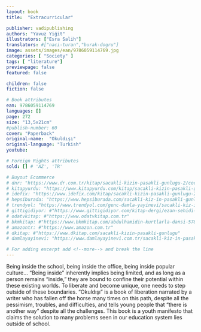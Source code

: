 ```yaml
---
layout: book
title:  "Extracurricular"

publisher: vadipublishing
authors: "Yavuz Yiğit"
illustrators: ["Esra Salih"]
translators: #["naci-turan","burak-dogru"]
image: assets/images/ean/9786059114769.jpg
categories: [ "Society" ]
tags: [ "literature"]
previewpage: false
featured: false

children: false
fiction: false

# Book attributes
ean: 9786059114769
languages: []
page: 272
size: "13,5x21cm"
#publish-number: 60
cover: "Paperback"
original-name:  "Okuldışı"
original-language: "Turkish"
youtube:

# Foreign Rights attributes
sold: [] # 'AZ', 'TR'

# Buyout Ecommerce
# dnr: "https://www.dr.com.tr/kitap/sacakli-kizin-pasakli-gunlugu-2/cocuk-ve-genclik/genclik-10-yas/roman-oyku/urunno=0001893059001"
# kitapyurdu: "https://www.kitapyurdu.com/kitap/sacakli-kizin-pasakli-gunlugu-2-/560122.html&filter_name=Sa%C3%A7akl%C4%B1+K%C4%B1z%27%C4%B1n+Pasakl%C4%B1+G%C3%BCnl%C3%BC%C4%9F%C3%BC+2"
# idefix: "https://www.idefix.com/kitap/sacakli-kizin-pasakli-gunlugu-2/cocuk-ve-genclik/genclik-10-yas/roman-oyku/urunno=0001893059001"
# hepsiburada: "https://www.hepsiburada.com/sacakli-kiz-in-pasakli-gunlugu-2-damla-yayinevi-p-HBV000012ER86"
# trendyol: "https://www.trendyol.com/genc-damla-yayinevi/sacakli-kiz-in-pasakli-gunlugu-2-p-54825777"
# gittigidiyor: #"https://www.gittigidiyor.com/kitap-dergi/ezan-sehidi-adnan-menderes_pdp_732728793"
# odatvkitap: #"https://www.odatvkitap.com.tr"
# bkmkitap: #"https://www.bkmkitap.com/abdulhamidin-kurtlarla-dansi-578226"
# amazontr: #"https://www.amazon.com.tr"
# dkitap: #"https://www.dkitap.com/sacakli-kizin-pasakli-gunlugu"
# damlayayinevi: "https://www.damlayayinevi.com.tr/sacakli-kiz-in-pasakli-gunlugu-2-bu-iste-bi-terslik-var"

# For adding excerpt add <!--more--> and break the line
---
```

Being inside the school, being inside the office,
being inside popular culture... “Being inside” inherently implies being limited, and as long as a person
remains “inside,” they are bound to confine their
potential within these existing worlds. To liberate
and become unique, one needs to step outside of
these boundaries.
“Okuldışı” is a book of liberation narrated by a
writer who has fallen off the horse many times on
this path, despite all the pessimism, troubles, and
difficulties, and tells young people that “there is another way” despite all the challenges. This book is
a youth manifesto that claims the solution to many
problems seen in our education system lies outside
of school.
<!--more--> 

